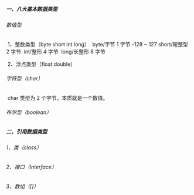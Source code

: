 ##### 一、八大基本数据类型

###### 数值型

​	1、整数类型（byte short int long）
​		byte/字节         1 字节     -128 ~ 127
​		short/短整型    2 字节
​		int/整形			4 字节
​		long/长整形     8 字节

​	2、浮点类型（float double）

###### 字符型（char）

​	char 类型为 2 个字节，本质就是一个数值。

###### 布尔型（boolean）

##### 二、引用数据类型

###### 1、类（class）

###### 2、接口（interface）

###### 3、数组（[]）

